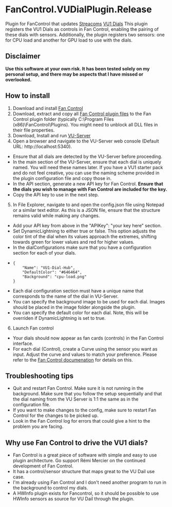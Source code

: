 # FanControl.VUDialPlugin.Release
Plugin for FanControl that updates [Streacoms](https://streacom.com/) [VU1 Dials](https://vudials.com/)
This plugin registers the VU1 Dials as controls in Fan Control, enabling the pairing of these dials with sensors. Additionally, the plugin registers two sensors: one for CPU load and another for GPU load to use with the dials.

## Disclaimer
**Use this software at your own risk. It has been tested solely on my personal setup, and there may be aspects that I have missed or overlooked.**

## How to install
1. Download and install [Fan Control](https://getfancontrol.com/)
2. Download, extract and copy all [Fan Control plugin files](https://github.com/ChiefTomato/FanControl.VUDialPlugin.Releases/releases/download/v002/FanControl.VUDialPlugin.zip) to the Fan Control plugin folder (typically C:\Program Files (x86)\FanControl\Plugins). You might need to unblock all DLL files in their file properties.
3. Download, Install and run [VU-Server](https://github.com/SasaKaranovic/VU-Server)
4. Open a browser and navigate to the VU-Server web console (Default URL: http://localhost:5340).
  - Ensure that all dials are detected by the VU-Server before proceeding.
  - In the main section of the VU-Server, ensure that each dial is uniquely named. You will need these names later. If you have a VU1 starter pack and do not feel creative, you can use the naming scheme provided in the plugin configuration file and copy those in.
  - In the API section, generate a new API key for Fan Control. **Ensure that the dials you wish to manage with Fan Control are included for the key.**
  - Copy the API key to use in the next step.
    
5. In File Explorer, navigate to <path> and open the config.json file using Notepad or a similar text editor. As this is a JSON file, ensure that the structure remains valid while making any changes.
  - Add your API key from above in the "APIKey": "your key here" section.
  - Set DynamicLightning to either true or false. This option adjusts the color tint of the dial when its values approach the extremes, shifting towards green for lower values and red for higher values.
  - In the dialConfigurations make sure that you have a configuration section for each of your dials.
  -     {
            "Name": "VU1-Dial-Hub",
            "DefaultColor": "#646464",
            "Background": "cpu-load.png"
        }  
  - Each dial configuration section must have a unique name that corresponds to the name of the dial in VU-Server.
  - You can specify the background image to be used for each dial. Images should be placed in the image folder alongside the plugin.
  - You can specify the default color for each dial. Note, this will be overriden if DynamicLightning is set to true.
   
6. Launch Fan control
  - Your dials should now appear as fan cards (controls) in the Fan Control interface.
  - For each dial (Control), create a Curve using the sensor you want as input. Adjust the curve and values to match your preference. Please refer to the [Fan Control documenation](https://getfancontrol.com/docs/) for details on this.

## Troubleshooting tips
- Quit and restart Fan Control. Make sure it is not running in the background. Make sure that you follow the setup sequentially and that the dial naming from the VU Server is 1:1 the same as in the configuration file.
- If you want to make changes to the config, make sure to restart Fan Control for the changes to be picked up.
- Look in the Fan Control log for errors that could give a hint to the problem you are facing.


## Why use Fan Control to drive the VU1 dials?
- Fan Control is a great piece of software with simple and easy to use plugin architecture. Go support Rémi Mercier on the continued development of Fan Control.
- It has a control/sensor structure that maps great to the VU Dail use case.
- I'm already using Fan Control and I don't need another program to run in the background to control my dials.
- A HWInfo plugin exists for Fancontrol, so it should be possible to use HWInfo sensors as source for VU Dail through the plugin.

